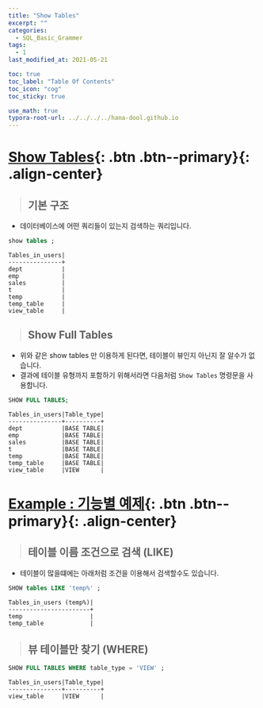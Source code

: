 ```yaml
---
title: "Show Tables"
excerpt: ""
categories:
  - SQL_Basic_Grammer
tags:
  - 1
last_modified_at: 2021-05-21

toc: true
toc_label: "Table Of Contents"
toc_icon: "cog"
toc_sticky: true

use_math: true 
typora-root-url: ../../../../hana-dool.github.io
---
```


# [Show Tables](#link){: .btn .btn--primary}{: .align-center}

> ## 기본 구조

- 데이터베이스에 어떤 쿼리들이 있는지 검색하는 쿼리입니다.

```sql
show tables ; 
```

```
Tables_in_users|
---------------+
dept           |
emp            |
sales          |
t              |
temp           |
temp_table     |
view_table     |
```

> ## Show Full Tables

- 위와 같은 show tables 만 이용하게 된다면, 테이블이 뷰인지 아닌지 잘 알수가 없습니다. 
- 결과에 테이블 유형까지 포함하기 위해서라면 다음처럼 `Show Tables`  명령문을 사용합니다.

```sql
SHOW FULL TABLES;
```

```
Tables_in_users|Table_type|
---------------+----------+
dept           |BASE TABLE|
emp            |BASE TABLE|
sales          |BASE TABLE|
t              |BASE TABLE|
temp           |BASE TABLE|
temp_table     |BASE TABLE|
view_table     |VIEW      |
```

# [Example : 기능별 예제](#link){: .btn .btn--primary}{: .align-center}

> ## 테이블 이름 조건으로 검색 (LIKE)

- 테이블이 많을떄에는 아래처럼 조건을 이용해서 검색할수도 있습니다.

```sql
SHOW tables LIKE 'temp%' ;
```

```
Tables_in_users (temp%)|
-----------------------+
temp                   |
temp_table             |
```

> ## 뷰 테이블만 찾기 (WHERE)

```sql
SHOW FULL TABLES WHERE table_type = 'VIEW' ;
```

```
Tables_in_users|Table_type|
---------------+----------+
view_table     |VIEW      |
```

